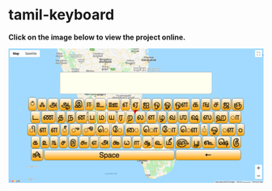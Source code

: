 # tamil-keyboard

**Click on the image below to view the project online.**

[![Screenshot from site](tamilkeyboardgithub.png)](https://tamil-keyboard.herokuapp.com/)
